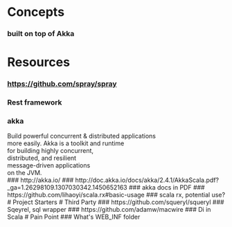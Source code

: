# Concepts
### built on top of Akka
# Resources
### https://github.com/spray/spray
### Rest framework
### akka
<div>Build powerful concurrent &amp; distributed applications</div><div>more easily. Akka is a toolkit and runtime</div><div>for building highly concurrent,</div><div>distributed, and resilient</div><div>message-driven applications</div><div>on the JVM.</div>
### http://akka.io/
### http://doc.akka.io/docs/akka/2.4.1/AkkaScala.pdf?_ga=1.26298109.1307030342.1450652163
### akka docs in PDF
### https://github.com/lihaoyi/scala.rx#basic-usage
### scala rx, potential use?
# Project Starters
# Third Party
### https://github.com/squeryl/squeryl
### Sqeyrel, sql wrapper
### https://github.com/adamw/macwire
### Di in Scala
# Pain Point
### What's WEB_INF folder
